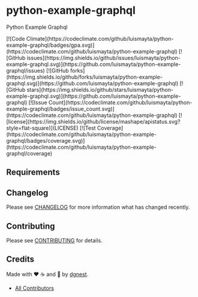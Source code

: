 # python-example-graphql

Python Example Graphql

<span class="badges">
[![Code Climate](https://codeclimate.com/github/luismayta/python-example-graphql/badges/gpa.svg)](https://codeclimate.com/github/luismayta/python-example-graphql)
[![GitHub issues](https://img.shields.io/github/issues/luismayta/python-example-graphql.svg)](https://github.com/luismayta/python-example-graphql/issues)
[![GitHub forks](https://img.shields.io/github/forks/luismayta/python-example-graphql.svg)](https://github.com/luismayta/python-example-graphql)
[![GitHub stars](https://img.shields.io/github/stars/luismayta/python-example-graphql.svg)](https://github.com/luismayta/python-example-graphql)
[![Issue Count](https://codeclimate.com/github/luismayta/python-example-graphql/badges/issue_count.svg)](https://codeclimate.com/github/luismayta/python-example-graphql)
[![license](https://img.shields.io/github/license/mashape/apistatus.svg?style=flat-square)](LICENSE)
[![Test Coverage](https://codeclimate.com/github/luismayta/python-example-graphql/badges/coverage.svg)](https://codeclimate.com/github/luismayta/python-example-graphql/coverage)
</span>

## Requirements

## Changelog

Please see [CHANGELOG](CHANGELOG.md) for more information what has changed recently.

## Contributing

Please see [CONTRIBUTING](CONTRIBUTING.md) for details.

## Credits

Made with :heart: ️:coffee:️ and :pizza: by [dgnest][link-company].

- [All Contributors][link-contributors]


<!-- Other -->

[link-company]: https://github.com/dgnest
[link-contributors]: AUTHORS